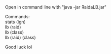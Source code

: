 Open in command line with "java -jar RaidaLB.jar"

Commands:<br />
stats (ign)<br />
lb (raid)<br />
lb (class)<br />
lb (raid) (class)<br />

Good luck lol
